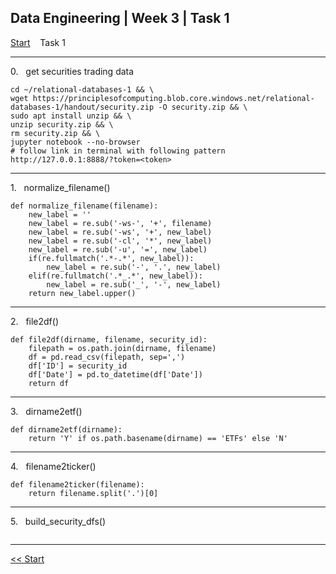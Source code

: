 ## Data Engineering | Week 3 | Task 1

[Start](https://github.com/AFC-AI2C-Cohort-04/coleman-code/blob/main/data_engineering/week_3/start.md)    Task 1

---

0.   get securities trading data
```
cd ~/relational-databases-1 && \
wget https://principlesofcomputing.blob.core.windows.net/relational-databases-1/handout/security.zip -O security.zip && \
sudo apt install unzip && \
unzip security.zip && \
rm security.zip && \
jupyter notebook --no-browser
# follow link in terminal with following pattern http://127.0.0.1:8888/?token=<token>
```

---

1.   normalize_filename()
```
def normalize_filename(filename):
    new_label = ''
    new_label = re.sub('-ws-', '+', filename)
    new_label = re.sub('-ws', '+', new_label)
    new_label = re.sub('-cl', '*', new_label)
    new_label = re.sub('-u', '=', new_label)
    if(re.fullmatch('.*-.*', new_label)):
        new_label = re.sub('-', '.', new_label)
    elif(re.fullmatch('.*_.*', new_label)):
        new_label = re.sub('_', '-', new_label)
    return new_label.upper()
```

---

2.   file2df()
```
def file2df(dirname, filename, security_id):
    filepath = os.path.join(dirname, filename)
    df = pd.read_csv(filepath, sep=',')
    df['ID'] = security_id
    df['Date'] = pd.to_datetime(df['Date'])
    return df
```

---

3.   dirname2etf()
```
def dirname2etf(dirname):
    return 'Y' if os.path.basename(dirname) == 'ETFs' else 'N'
```

---

4.   filename2ticker()
```
def filename2ticker(filename):
    return filename.split('.')[0]
```

---

5.   build_security_dfs()
```

```

---

[<< Start](https://github.com/AFC-AI2C-Cohort-04/coleman-code/blob/main/data_engineering/week_3/start.md)
